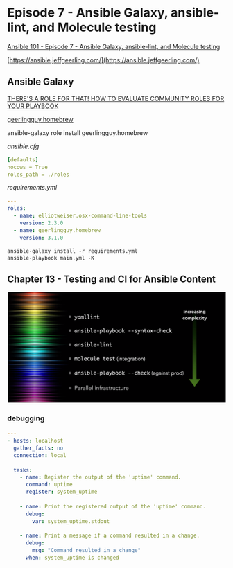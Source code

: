 # Episode 7 - Ansible Galaxy, ansible-lint, and Molecule testing

[Ansible 101 - Episode 7 - Ansible Galaxy, ansible-lint, and Molecule testing](https://www.youtube.com/watch?v=FaXVZ60o8L8&t=0s)

[https://ansible.jeffgeerling.com/](https://ansible.jeffgeerling.com/)

## Ansible Galaxy
[THERE'S A ROLE FOR THAT! HOW TO EVALUATE COMMUNITY ROLES FOR YOUR PLAYBOOK](https://www.ansible.com/theres-a-role-for-that)

[geerlingguy.homebrew](https://galaxy.ansible.com/geerlingguy/homebrew)

ansible-galaxy role install geerlingguy.homebrew

*ansible.cfg*
```yaml
[defaults]
nocows = True
roles_path = ./roles
```

*requirements.yml*
```yaml
---
roles:
  - name: elliotweiser.osx-command-line-tools
    version: 2.3.0
  - name: geerlingguy.homebrew
    version: 3.1.0
```

```shell
ansible-galaxy install -r requirements.yml
ansible-playbook main.yml -K
```

## Chapter 13 - Testing and CI for Ansible Content

![Testing](images/images001.png)

### debugging

```yaml
---
- hosts: localhost
  gather_facts: no
  connection: local

  tasks:
    - name: Register the output of the 'uptime' command.
      command: uptime
      register: system_uptime

    - name: Print the registered output of the 'uptime' command.
      debug:
        var: system_uptime.stdout

    - name: Print a message if a command resulted in a change.
      debug:
        msg: "Command resulted in a change"
      when: system_uptime is changed
```
